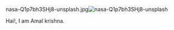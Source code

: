 nasa-Q1p7bh3SHj8-unsplash.jpg![nasa-Q1p7bh3SHj8-unsplash](https://user-images.githubusercontent.com/110669967/195240120-d33d1bbc-5aa8-4e9a-95cf-53941d28ebd7.jpg)

Hai!, I am Amal krishna.

